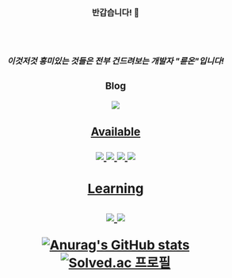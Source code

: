 <h3 align="center"><b> 반갑습니다! 👋<b><h3>
</br>
<h5 align="center">
이것저것 흥미있는 것들은 전부 건드려보는 개발자 "륜온"입니다!

<h3 align="center"><b> Blog <b>
<p align="center">
  <a href="https://lyunonblog.me"><img src="https://img.shields.io/badge/ghost-000?style=for-the-badge&logo=ghost&logoColor=%23F7DF1E">
<h3 align="center"><b> Available <b>
<p align="center">
<img src="https://img.shields.io/badge/adobe%20photoshop-%2331A8FF.svg?style=for-the-badge&logo=adobe%20photoshop&logoColor=white"> <img src="https://img.shields.io/badge/Adobe%20Premiere%20Pro-9999FF.svg?style=for-the-badge&logo=Adobe%20Premiere%20Pro&logoColor=white"> <img src="https://img.shields.io/badge/c++-%2300599C.svg?style=for-the-badge&logo=c%2B%2B&logoColor=white">   <a href="https://www.vultr.com/?ref=9073469-8H"><img src="https://img.shields.io/badge/Vultr-007BFC.svg?style=for-the-badge&logo=vultr">
  
<h3 align="center"><b> Learning <b>
  <p align="center">
    <img src="https://img.shields.io/badge/kotlin-%237F52FF.svg?style=for-the-badge&logo=kotlin&logoColor=white">
    <img src="https://img.shields.io/badge/java-%23ED8B00.svg?style=for-the-badge&logo=openjdk&logoColor=white">

![Anurag's GitHub stats](https://github-readme-stats.vercel.app/api?username=Lyunon&show_icons=true&theme=cobalt)
[![Solved.ac
프로필](http://mazassumnida.wtf/api/v2/generate_badge?boj=ygh7820)](https://solved.ac/{handle})
